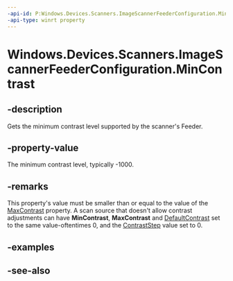 ----api-id: P:Windows.Devices.Scanners.ImageScannerFeederConfiguration.MinContrast
-api-type: winrt property
---<!-- Property syntaxpublic int MinContrast { get; }--># Windows.Devices.Scanners.ImageScannerFeederConfiguration.MinContrast## -descriptionGets the minimum contrast level supported by the scanner's Feeder.## -property-valueThe minimum contrast level, typically -1000.## -remarksThis property's value must be smaller than or equal to the value of the [MaxContrast](imagescannerfeederconfiguration_maxcontrast.md) property. A scan source that doesn't allow contrast adjustments can have **MinContrast**, **MaxContrast** and [DefaultContrast](imagescannerfeederconfiguration_defaultcontrast.md) set to the same value-oftentimes 0, and the [ContrastStep](imagescannerfeederconfiguration_contraststep.md) value set to 0.## -examples## -see-also